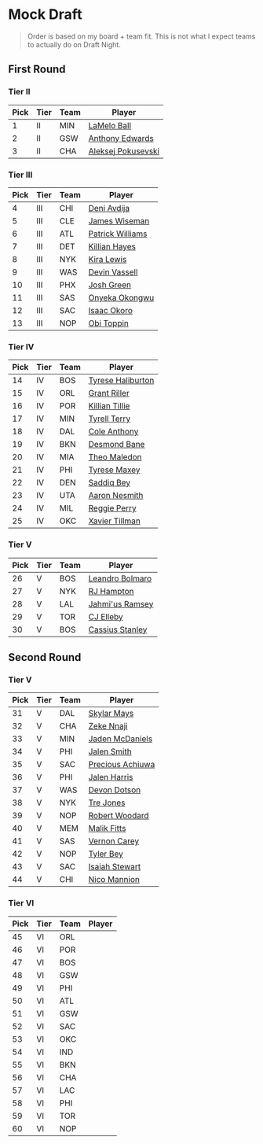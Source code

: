 Mock Draft
===
>Order is based on my board + team fit. This is not what I expect teams to actually do on Draft Night.

## First Round

### Tier II
| Pick | Tier | Team | Player
|---|---|---|---|
|1|II|MIN|[LaMelo Ball](players/lamelo_ball.md)
|2|II|GSW|[Anthony Edwards](players/anthony_edwards.md)
|3|II|CHA|[Aleksej Pokusevski](players/aleksej_pokusevski.md)

### Tier III
| Pick | Tier | Team | Player
|---|---|---|---|
|4|III|CHI|[Deni Avdija](players/deni_avdija.md)
|5|III|CLE|[James Wiseman](players/james_wiseman.md)
|6|III|ATL|[Patrick Williams](players/patrick_williams.md)
|7|III|DET|[Killian Hayes](players/killian_hayes.md)
|8|III|NYK|[Kira Lewis](players/kira_lewis.md)
|9|III|WAS|[Devin Vassell](players/devin_vassell.md)
|10|III|PHX|[Josh Green](players/josh_green.md)
|11|III|SAS|[Onyeka Okongwu](players/onyeka_okongwu.md)
|12|III|SAC|[Isaac Okoro](players/isaac_okoro.md)
|13|III|NOP|[Obi Toppin](players/obi_toppin.md)

### Tier IV
| Pick | Tier | Team | Player
|---|---|---|---|
|14|IV|BOS|[Tyrese Haliburton](players/tyrese_haliburton.md)
|15|IV|ORL|[Grant Riller](players/grant_riller.md)
|16|IV|POR|[Killian Tillie](players/killian_tillie.md)
|17|IV|MIN|[Tyrell Terry](players/tyrell_terry.md)
|18|IV|DAL|[Cole Anthony](players/cole_anthony.md)
|19|IV|BKN|[Desmond Bane](players/desmond_bane.md)
|20|IV|MIA|[Theo Maledon](players/theo_maledon.md)
|21|IV|PHI|[Tyrese Maxey](players/tyrese_maxey.md)
|22|IV|DEN|[Saddiq Bey](players/saddiq_bey.md)
|23|IV|UTA|[Aaron Nesmith](players/aaron_nesmith.md)
|24|IV|MIL|[Reggie Perry](players/reggie_perry.md)
|25|IV|OKC|[Xavier Tillman](players/xavier_tillman.md)

### Tier V
| Pick | Tier | Team | Player
|---|---|---|---|
|26|V|BOS|[Leandro Bolmaro](players/leandro_bolmaro.md)
|27|V|NYK|[RJ Hampton](players/rj_hampton.md)
|28|V|LAL|[Jahmi'us Ramsey](players/jahmius_ramsey.md)
|29|V|TOR|[CJ Elleby](players/cj_elleby.md)
|30|V|BOS|[Cassius Stanley](players/cassius_stanley.md)
 
## Second Round
### Tier V

| Pick | Tier | Team | Player
|---|---|---|---|
|31|V|DAL|[Skylar Mays](players/skylar_mays.md)
|32|V|CHA|[Zeke Nnaji](players/zeke_nnaji.md)
|33|V|MIN|[Jaden McDaniels](players/jaden_mcdaniels.md)
|34|V|PHI|[Jalen Smith](players/jalen_smith.md)
|35|V|SAC|[Precious Achiuwa](players/precious_achiuwa.md)
|36|V|PHI|[Jalen Harris](players/jalen_harris.md)
|37|V|WAS|[Devon Dotson](players/devon_dotson.md)
|38|V|NYK|[Tre Jones](players/tre_jones.md)
|39|V|NOP|[Robert Woodard](players/robert_woodard.md)
|40|V|MEM|[Malik Fitts](players/malik_fitts.md)
|41|V|SAS|[Vernon Carey](players/vernon_carey.md)
|42|V|NOP|[Tyler Bey](players/tyler_bey.md)
|43|V|SAC|[Isaiah Stewart](players/isaiah_stewart.md)
|44|V|CHI|[Nico Mannion](players/nico_mannion.md)

### Tier VI
| Pick | Tier | Team | Player
|---|---|---|---|
|45|VI|ORL|
|46|VI|POR|
|47|VI|BOS|
|48|VI|GSW|
|49|VI|PHI|
|50|VI|ATL|
|51|VI|GSW|
|52|VI|SAC|
|53|VI|OKC|
|54|VI|IND|
|55|VI|BKN|
|56|VI|CHA|
|57|VI|LAC|
|58|VI|PHI|
|59|VI|TOR|
|60|VI|NOP|
 